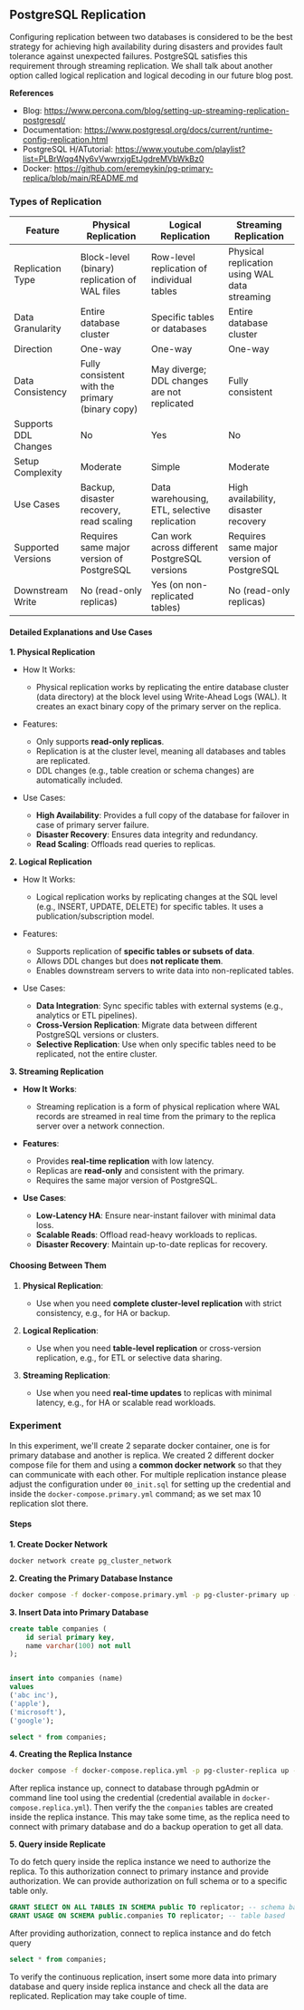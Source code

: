 ## PostgreSQL Replication 

Configuring replication between two databases is considered to be the best strategy for achieving high availability during disasters and provides fault tolerance against unexpected failures. PostgreSQL satisfies this requirement through streaming replication. We shall talk about another option called logical replication and logical decoding in our future blog post.

**References**

* Blog: https://www.percona.com/blog/setting-up-streaming-replication-postgresql/
* Documentation: https://www.postgresql.org/docs/current/runtime-config-replication.html
* PostgreSQL H/ATutorial: https://www.youtube.com/playlist?list=PLBrWqg4Ny6vVwwrxjgEtJgdreMVbWkBz0
* Docker: https://github.com/eremeykin/pg-primary-replica/blob/main/README.md



### Types of Replication

| Feature              | **Physical Replication**                        | **Logical Replication**                       | **Streaming Replication**                     |
| -------------------- | ----------------------------------------------- | --------------------------------------------- | --------------------------------------------- |
| Replication Type     | Block-level (binary) replication of WAL files   | Row-level replication of individual tables    | Physical replication using WAL data streaming |
| Data Granularity     | Entire database cluster                         | Specific tables or databases                  | Entire database cluster                       |
| Direction            | One-way                                         | One-way                                       | One-way                                       |
| Data Consistency     | Fully consistent with the primary (binary copy) | May diverge; DDL changes are not replicated   | Fully consistent                              |
| Supports DDL Changes | No                                              | Yes                                           | No                                            |
| Setup Complexity     | Moderate                                        | Simple                                        | Moderate                                      |
| Use Cases            | Backup, disaster recovery, read scaling         | Data warehousing, ETL, selective replication  | High availability, disaster recovery          |
| Supported Versions   | Requires same major version of PostgreSQL       | Can work across different PostgreSQL versions | Requires same major version of PostgreSQL     |
| Downstream Write     | No (read-only replicas)                         | Yes (on non-replicated tables)                | No (read-only replicas)                       |



 #### Detailed Explanations and Use Cases

**1. Physical Replication**

- How It Works:
  - Physical replication works by replicating the entire database cluster (data directory) at the block level using Write-Ahead Logs (WAL). It creates an exact binary copy of the primary server on the replica.
- Features:

  - Only supports **read-only replicas**.
  - Replication is at the cluster level, meaning all databases and tables are replicated.
  - DDL changes (e.g., table creation or schema changes) are automatically included.

- Use Cases:
  - **High Availability**: Provides a full copy of the database for failover in case of primary server failure.
  - **Disaster Recovery**: Ensures data integrity and redundancy.
  - **Read Scaling**: Offloads read queries to replicas.



**2. Logical Replication**

- How It Works:

  - Logical replication works by replicating changes at the SQL level (e.g., INSERT, UPDATE, DELETE) for specific tables. It uses a publication/subscription model.

- Features:

  - Supports replication of **specific tables or subsets of data**.
  - Allows DDL changes but does **not replicate them**.
  - Enables downstream servers to write data into non-replicated tables.

- Use Cases:
  - **Data Integration**: Sync specific tables with external systems (e.g., analytics or ETL pipelines).
  - **Cross-Version Replication**: Migrate data between different PostgreSQL versions or clusters.
  - **Selective Replication**: Use when only specific tables need to be replicated, not the entire cluster.



**3. Streaming Replication**

- **How It Works**:

  - Streaming replication is a form of physical replication where WAL records are streamed in real time from the primary to the replica server over a network connection.

- **Features**:

  - Provides **real-time replication** with low latency.
  - Replicas are **read-only** and consistent with the primary.
  - Requires the same major version of PostgreSQL.

- **Use Cases**:
  - **Low-Latency HA**: Ensure near-instant failover with minimal data loss.
  - **Scalable Reads**: Offload read-heavy workloads to replicas.
  - **Disaster Recovery**: Maintain up-to-date replicas for recovery.



####  Choosing Between Them

1. **Physical Replication**:

   - Use when you need **complete cluster-level replication** with strict consistency, e.g., for HA or backup.

2. **Logical Replication**:

   - Use when you need **table-level replication** or cross-version replication, e.g., for ETL or selective data sharing.

3. **Streaming Replication**:
   - Use when you need **real-time updates** to replicas with minimal latency, e.g., for HA or scalable read workloads.





### Experiment

In this experiment, we'll create 2 separate docker container, one is for primary database and another is replica. We created 2 different docker compose file for them and using a  **common docker network** so that they can communicate with each other. For multiple replication instance please adjust the configuration under `00_init.sql` for setting up the credential and inside the `docker-compose.primary.yml` command; as we set max 10 replication slot there. 



#### Steps

**1. Create Docker Network**

```bash
docker network create pg_cluster_network
```



**2. Creating the Primary Database Instance**

```bash
docker compose -f docker-compose.primary.yml -p pg-cluster-primary up -d
```



**3. Insert Data into Primary Database**

```sql
create table companies (
	id serial primary key,
	name varchar(100) not null
);


insert into companies (name)
values
('abc inc'),
('apple'),
('microsoft'),
('google');

select * from companies;
```



**4. Creating the Replica Instance**

```bash
docker compose -f docker-compose.replica.yml -p pg-cluster-replica up -d
```

After replica instance up, connect to database through pgAdmin or command line tool using the credential (credential available in `docker-compose.replica.yml`). Then verify the the `companies` tables are created inside the replica instance. This may take some time, as the replica need to connect with primary database and do a backup operation to get all data.



**5. Query inside Replicate**

To do fetch query inside the replica instance we need to authorize the replica. To this authorization connect to primary instance and provide authorization. We can provide authorization on full schema or to a specific table only.

```sql
GRANT SELECT ON ALL TABLES IN SCHEMA public TO replicator; -- schema based
GRANT USAGE ON SCHEMA public.companies TO replicator; -- table based
```

After providing authorization, connect to replica instance and do fetch query

```sql
select * from companies;
```

To verify the continuous replication, insert some more data into primary database and query inside replica instance and check all the data are replicated. Replication may take couple of time.
